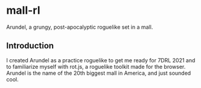 # mall-rl
Arundel, a grungy, post-apocalyptic roguelike set in a mall.

## Introduction
I created Arundel as a practice roguelike to get me ready for 7DRL 2021 and to familiarize myself with rot.js, a roguelike toolkit made for the browser. Arundel is the name of the 20th biggest mall in America, and just sounded cool.
